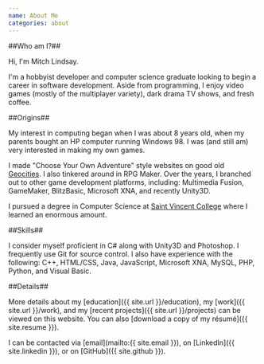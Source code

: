 ```yaml
---
name: About Me
categories: about
---
```


##Who am I?##

Hi, I'm Mitch Lindsay.

I'm a hobbyist developer and computer science graduate looking to begin a career in software development.
Aside from programming, I enjoy video games (mostly of the multiplayer variety), dark drama TV shows, and
fresh coffee. <i class="icon ion-coffee"></i>

##Origins##

My interest in computing began when I was about 8 years old, when my parents
bought an HP computer running Windows 98. I was (and still am) very interested in making my
own games.

I made "Choose Your Own Adventure" style websites on good old [Geocities](https://en.wikipedia.org/wiki/Yahoo!_GeoCities).
I also tinkered around in RPG Maker. Over the years, I branched out to other game development platforms,
including: Multimedia Fusion, GameMaker, BlitzBasic, Microsoft XNA, and recently Unity3D.

I pursued a degree in Computer Science at [Saint Vincent College](http://www.stvincent.edu/)
where I learned an enormous amount.

##Skills##

I consider myself proficient in C# along with Unity3D and Photoshop. I frequently
use Git for source control. I also have experience with the following: C++, HTML/CSS,
Java, JavaScript, Microsoft XNA, MySQL, PHP, Python, and Visual Basic.

##Details##

More details about my [education]({{ site.url }}/education), my [work]({{ site.url }}/work),
and my [recent projects]({{ site.url }}/projects) can be viewed on this website.
You can also [download a copy of my résumé]({{ site.resume }}).

I can be contacted via [email](mailto:{{ site.email }}), on [LinkedIn]({{ site.linkedin }}), or on [GitHub]({{ site.github }}).

